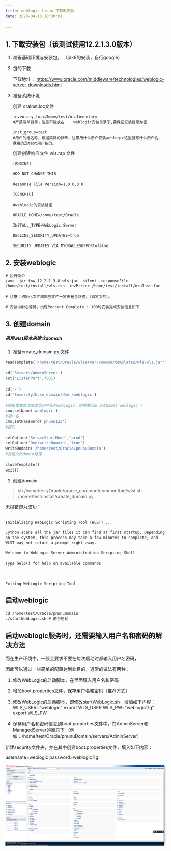 ```yaml
---
title: weblogic Linux 下静默安装
date: 2020-04-18 18:30:01

---
```




## 1.  下载安装包（该测试使用12.2.1.3.0版本）



1. 准备基础环境与安装包。 （jdk8的安装，自行google）

2. 包的下载

   下载地址： https://www.oracle.com/middleware/technologies/weblogic-server-downloads.html

3. 准备系统环境

   创建 oraInst.loc文件

   ```shell
   inventory_loc=/home/test/oraInventory
   #产品清单目录；注意不能放在    weblogic安装目录下,要保证安装目录为空
   
   inst_group=test
   #用户的组名称，根据实际的修改，注意用什么用户安装weblogic这里就写什么用户名，我用的是test用户按的。
   ```

   创建创建响应文件 wls.rsp 文件

   ```shell
   [ENGINE]
   
   #DO NOT CHANGE THIS
   
   Response File Version=1.0.0.0.0
   
   [GENERIC]
   
   #weblogic的安装路径
   
   ORACLE_HOME=/home/test/Oracle
   
   INSTALL_TYPE=WebLogic Server
   
   DECLINE_SECURITY_UPDATES=true
   
   SECURITY_UPDATES_VIA_MYORACLESUPPORT=false
   
   ```

   


## 2.  安装weblogic

```shell
# 执行命令
java -jar fmw_12.2.1.3.0_wls.jar -silent -responseFile  /home/test/install/wls.rsp -invPtrLoc /home/test/install/oraInst.loc

# 注意：初始化文件和响应文件一定要是全路径，（自定义的）。

# 安装中耐心等待，出现Percent Complete : 100时安装完成安装信息如下
```



## 3. 创建domain



##### 采用wlst脚本来建立domain



1. 准备create_domain.py 文件

```python
readTemplate('/home/test/Oracle/wlserver/common/templates/wls/wls.jar')

cd('Servers/AdminServer')
set('ListenPort',7001)

cd('/')
cd('Security/base_domain/User/weblogic')

#如果需要修改管理员用户名为weblogic，则需要cmo.setName('weblogic')
cmo.setName('weblogic')
#用户名
cmo.setPassword('pnunu123')
#密码

setOption('ServerStartMode','prod')
setOption('OverwriteDomain','true')
writeDomain('/home/test/Oracle/pnunuDomain') 
#自定义的domin路径

closeTemplate()
exit()
```



2. 创建domain

> sh /home/test/Oracle/oracle_common/common/bin/wlst.sh /home/test/install/create_domain.py 



无报错即为成功：

```shell

Initializing WebLogic Scripting Tool (WLST) ...

Jython scans all the jar files it can find at first startup. Depending on the system, this process may take a few minutes to complete, and WLST may not return a prompt right away.

Welcome to WebLogic Server Administration Scripting Shell

Type help() for help on available commands



Exiting WebLogic Scripting Tool.

```



## 启动weblogic



```shell
cd /home/test/Oracle/pnunuDomain
./startWebLogic.sh # 前台启动
```

## 启动weblogic服务时，还需要输入用户名和密码的解决方法

而在生产环境中，一般会要求不要在每次启动时都输入用户名密码，

因此可以通过一些简单的配置达到此目的，通常的做法有两种：

1.  修改WebLogic的启动脚本，在里面填入用户名和密码
2.  增加boot.properties文件，保存用户名和密码（推荐方式）


1.  修改WebLogic的启动脚本，即修改startWebLogic.sh，增加如下内容：
WLS_USER="weblogic"
export WLS_USER
WLS_PW="weblogic11g"
export WLS_PW
 
1.  保存用户名和密码信息到boot.properties文件中，在AdminServer和ManagedServer的目录下
（例如：/home/test/Oracle/pnunuDomain/servers/AdminServer）

新建security文件夹，并在其中创建boot.properties文件，填入如下内容：

   username=weblogic
   password=weblogic11g  


![image-20200418112356202](/images/202004/weblogic-install-20200418112445.png)
